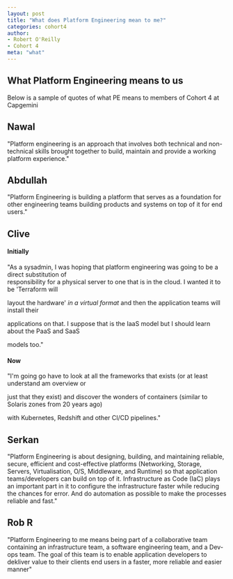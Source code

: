```yaml
---
layout: post
title: "What does Platform Engineering mean to me?"
categories: cohort4
author:
- Robert O'Reilly
- Cohort 4
meta: "what"
---
```


## What Platform Engineering means to us

Below is a sample of quotes of what PE means to members of Cohort 4 at Capgemini

## Nawal

"Platform engineering is an approach that involves both technical and non-technical skills brought together to build, maintain and provide a working platform experience."

## Abdullah

"Platform Engineering is building a platform that serves as a foundation for other engineering teams building products and systems on top of it for end users."

## Clive

#### Initially
 
"As a sysadmin, I was hoping that platform engineering was going to be a direct substitution of  
responsibility for a physical server to one that is in the cloud. I wanted it to be 'Terraform will

layout the hardware' _in a virtual format_ and then the application teams will install their  

applications on that. I suppose that is the IaaS model but I should learn about the PaaS and SaaS  

models too."

#### Now
 
"I'm going go have to look at all the frameworks that exists (or at least understand am overview or

just that they exist) and discover the wonders of containers (similar to Solaris zones from 20 years ago)

with Kubernetes, Redshift and other CI/CD pipelines."

## Serkan

"Platform Engineering is about designing, building, and maintaining reliable, secure, efficient and cost-effective platforms (Networking, Storage, Servers, Virtualisation, O/S, Middleware, and Runtime) so that application teams/developers can build on top of it. Infrastructure as Code (IaC) plays an important part in it to configure the infrastructure faster while reducing the chances for error. And do automation as possible to make the processes reliable and fast."

## Rob R

"Platform Engineering to me means being part of a collaborative team containing an infrastructure team, a software engineering team, and a Dev-ops team.  The goal of this team is to enable application developers to dekliver value to their clients end users in a faster, more reliable and easier manner"